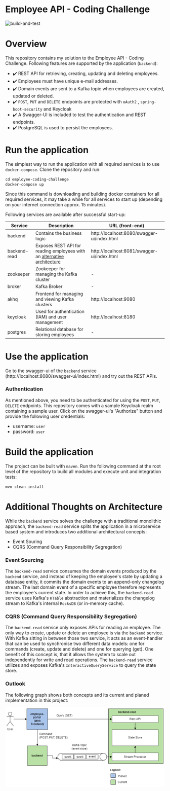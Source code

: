 # Employee API - Coding Challenge

![build-and-test](https://github.com/floste7/employee-coding-challenge/actions/workflows/build-and-test.yml/badge.svg)

# Overview

This repository contains my solution to the Employee API - Coding Challenge. Following features are supported by the
application (```backend```):

- :heavy_check_mark: REST API for retrieving, creating, updating and deleting employees.
- :heavy_check_mark: Employees must have unique e-mail addresses.
- :heavy_check_mark: Domain events are sent to a Kafka topic when employees are created, updated or deleted.
- :heavy_check_mark: ```POST```, ```PUT``` and ```DELETE``` endpoints are protected with ```oAuth2```
  , ```spring-boot-security``` and Keycloak
- :heavy_check_mark: A Swagger-UI is included to test the authentication and REST endpoints.
- :heavy_check_mark: PostgreSQL is used to persist the employees.

# Run the application

The simplest way to run the application with all required services is to use ```docker-compose```. Clone the repository
and run:

```shell
cd employee-coding-challenge
docker-compose up
```

Since this command is downloading and building docker containers for all required services, it may take a while for all
services to start up (depending on your internet connection approx. 15 minutes).

Following services are available after successful start-up:

| Service        | Description                                                                                                     | URL (front-end)                               |
|----------------|-----------------------------------------------------------------------------------------------------------------|-----------------------------------------------|
| backend        | Contains the business logic                                                                                     | http://localhost:8080/swagger-ui/index.html   |
| backend-read   | Exposes REST API for reading employees with an [alternative architecture](#additional-thoughts-on-architecture) | http://localhost:8081/swagger-ui/index.html   |
| zookeeper      | Zookeeper for managing the Kafka cluster                                                                        | -                                             |
| broker         | Kafka Broker                                                                                                    | -                                             |
| akhq           | Frontend for managing and viewing Kafka clusters                                                                | http://localhost:9080                         |
| keycloak       | Used for authentication (IAM) and user management                                                               | http://localhost:8180                         |
| postgres       | Relational database for storing employees                                                                       | -                                             | 

# Use the application
Go to the swagger-ui of the ```backend``` service (http://localhost:8080/swagger-ui/index.html) and try out the REST APIs.

### Authentication
As mentioned above, you need to be authenticated for using the  ```POST```, ```PUT```, ```DELETE``` endpoints.
This repository comes with a sample Keycloak realm containing a sample user. Click on the swagger-ui's "Authorize" button
and provide the following user credentials:

- username: ```user```
- password: ```user```

# Build the application

The project can be built with ```maven```. Run the following command at the root level of the repository to build all 
modules and execute unit and integration tests:

```shell
mvn clean install
```

# Additional Thoughts on Architecture

While the ```backend``` service solves the challenge with a traditional monolithic approach, the ```backend-read``` service 
splits the application in a microservice based system and introduces two additional architectural concepts:

- Event Souring
- CQRS (Command Query Responsibility Segregation)

### Event Sourcing
The ```backend-read``` service consumes the domain events produced by the ```backend``` service, and instead of keeping
the employee's state by updating a database entity, it commits the domain events to an append-only changelog stream.
The last domain event of a specific employee therefore represents the employee's current state. In order to achieve this,
the ```backend-read``` service uses Kafka's ```KTable``` abstraction and materializes the changelog stream to Kafka's
internal ```RocksDB``` (or in-memory cache).

### CQRS (Command Query Responsibility Segregation)
The ```backend-read``` service only exposes APIs for reading an employee. The only way to create, update or delete an employee
is via the ```backend``` service. With Kafka sitting in between those two service, it acts as an event-handler that can be used
to synchronise two different data models: one for commands (create, update and delete) and one for querying (get).
One benefit of this concept is, that it allows the system to scale out independently for write and read operations.
The ```backend-read``` service utilizes and exposes Kafka's ```InteractiveQueryService``` to query the state store. 

### Outlook
The following graph shows both concepts and its current and planed implementation in this project:

![Architecture](/docs/architecture.png "Architecture")
